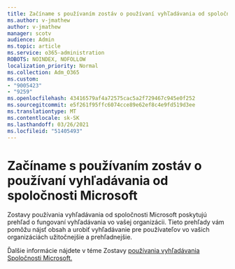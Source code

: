 ```yaml
---
title: Začíname s používaním zostáv o používaní vyhľadávania od spoločnosti Microsoft
ms.author: v-jmathew
author: v-jmathew
manager: scotv
audience: Admin
ms.topic: article
ms.service: o365-administration
ROBOTS: NOINDEX, NOFOLLOW
localization_priority: Normal
ms.collection: Adm_O365
ms.custom:
- "9005423"
- "9259"
ms.openlocfilehash: 43416579af4a72575cac5a2f729467c945e0f252
ms.sourcegitcommit: e5f261f95ffc6074cce89e62ef8c4e9fd519d3ee
ms.translationtype: MT
ms.contentlocale: sk-SK
ms.lasthandoff: 03/26/2021
ms.locfileid: "51405493"
---
```

# <a name="get-started-with-using-microsoft-search-usage-reports"></a>Začíname s používaním zostáv o používaní vyhľadávania od spoločnosti Microsoft

Zostavy používania vyhľadávania od spoločnosti Microsoft poskytujú prehľad o fungovaní vyhľadávania vo vašej organizácii. Tieto prehľady vám pomôžu nájsť obsah a urobiť vyhľadávanie pre používateľov vo vašich organizáciách užitočnejšie a prehľadnejšie.

Ďalšie informácie nájdete v téme Zostavy [používania vyhľadávania Spoločnosti Microsoft.](https://go.microsoft.com/fwlink/?linkid=2152048)
